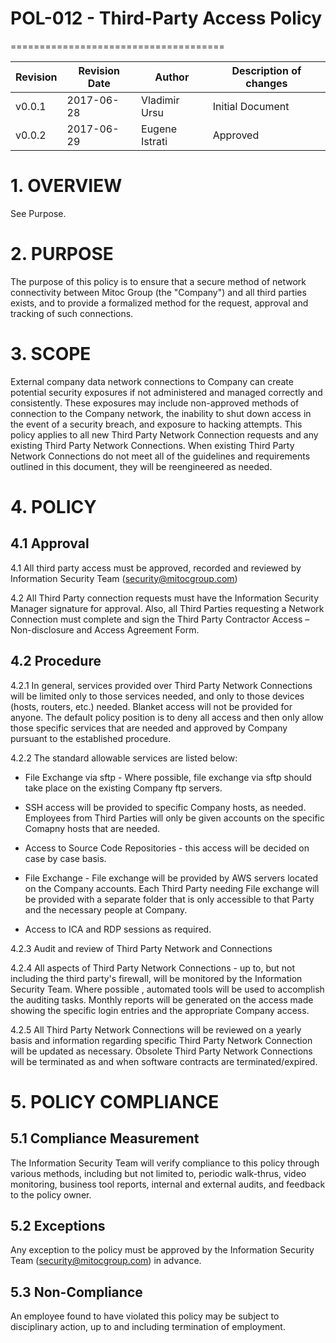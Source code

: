 # POL-012 - Third-Party Access Policy
=====================================


Revision | Revision Date | Author | Description of changes
-------- | ------------- | ------ | ----------------------
v0.0.1 | 2017-06-28 | Vladimir Ursu | Initial Document
v0.0.2 | 2017-06-29 | Eugene Istrati | Approved


# 1. OVERVIEW

See Purpose.

# 2. PURPOSE

The purpose of this policy is to ensure that a secure method of network connectivity between Mitoc Group (the "Company") and all third parties exists, and to provide a formalized method for the request, approval and tracking of such connections.


# 3. SCOPE

External company data network connections to Company can create potential security exposures if not administered and managed correctly and consistently. These exposures may include non-approved methods of connection to the Company network, the inability to shut down access in the event of a security breach, and exposure to hacking attempts. This policy applies to all new Third Party Network Connection requests and any existing Third Party Network Connections. When existing Third Party Network Connections do not meet all of the guidelines and requirements outlined in this document, they will be reengineered as needed. 

# 4. POLICY 

## 4.1 Approval

4.1 All third party access must be approved, recorded and reviewed by Information Security Team (security@mitocgroup.com)

4.2 All Third Party connection requests must have the Information Security Manager signature for approval. Also,
all Third Parties requesting a Network Connection must complete and sign the Third Party Contractor Access – Non-disclosure and Access Agreement Form. 

## 4.2 Procedure

4.2.1 In general, services provided over Third Party Network Connections will be limited only to those services needed, and only to those devices (hosts, routers, etc.) needed. Blanket access will not be provided for anyone. The default policy position is to deny all access and then only allow those specific services that are needed and approved by Company pursuant to the established procedure. 

4.2.2 The standard allowable services are listed below:

* File Exchange via sftp - Where possible, file exchange via sftp should take place on the existing Company ftp servers.

* SSH access will be provided to specific Company hosts, as needed. Employees from Third Parties will only be given accounts on the specific Comapny hosts that are needed.

* Access to Source Code Repositories - this access will be decided on case by case basis.

* File Exchange - File exchange will be provided by AWS servers located on the Company accounts. Each Third Party needing File exchange will be provided with a separate folder that is only accessible to that Party and the necessary people at Company.

* Access to ICA and RDP sessions as required.

4.2.3 Audit and review of Third Party Network and Connections

4.2.4 All aspects of Third Party Network Connections - up to, but not including the third party's firewall, will be monitored by the Information Security Team. Where possible , automated tools will be used to accomplish the auditing tasks. Monthly reports will be generated on the access made showing the specific login entries and the appropriate Company access.

4.2.5 All Third Party Network Connections will be reviewed on a yearly basis and information regarding specific Third Party Network Connection will be updated as necessary. Obsolete Third Party Network Connections will be terminated as and when software contracts are terminated/expired.


# 5. POLICY COMPLIANCE 

## 5.1	Compliance Measurement

The Information Security Team will verify compliance to this policy through various methods, including but not limited to, periodic walk-thrus, video monitoring, business tool reports, internal and external audits, and feedback to the policy owner. 

##  5.2	Exceptions

Any exception to the policy must be approved by the Information Security Team (security@mitocgroup.com) in advance.

##  5.3	Non-Compliance

An employee found to have violated this policy may be subject to disciplinary action, up to and including termination of employment. 
